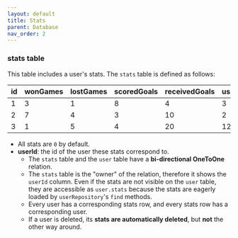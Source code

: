 ```yaml
---
layout: default
title: Stats
parent: Database
nav_order: 2
---
```


### stats table

This table includes a user's stats. The `stats` table is defined as follows:

| id  | wonGames | lostGames | scoredGoals | receivedGoals | userId |
|-----|----------|-----------|-------------|---------------|--------|
|  1  |    3     |     1     |      8      |       4       |    3   |
|  2  |    7     |     4     |      3      |      10       |    2   |
|  3  |    1     |     5     |      4      |      20       |   12   |

- All stats are `0` by default.
- **userId**: the id of the user these stats correspond to.
    - The `stats` table and the `user` table have a **bi-directional OneToOne** relation.
    - The `stats` table is the "owner" of the relation, therefore it shows the
        `userId` column. Even if the stats are not visible on the `user` table,
        they are accessible as `user.stats` because the stats are eagerly loaded
        by `userRepository`'s `find` methods.
    - Every user has a corresponding stats row, and every stats row has a
        corresponding user.
    - If a user is deleted, its **stats are automatically deleted**, but
        **not** the other way around.
